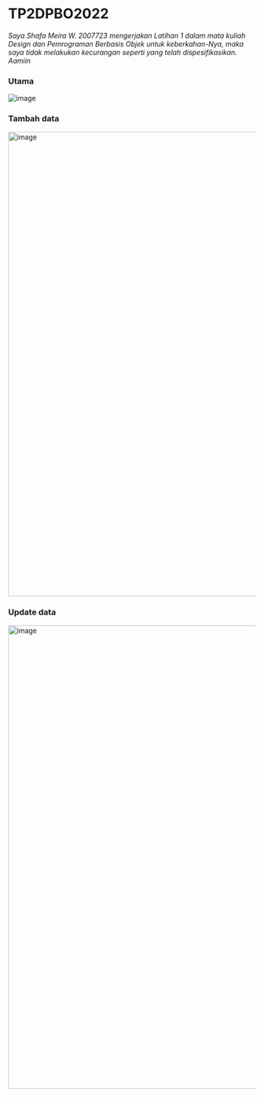 # TP2DPBO2022

*Saya Shafa Meira W. 2007723 mengerjakan Latihan 1 dalam mata kuliah Design dan Pemrograman Berbasis Objek untuk keberkahan-Nya, maka saya tidak melakukan kecurangan seperti yang telah dispesifikasikan. Aamiin*

### Utama
![image](https://user-images.githubusercontent.com/71260611/164055099-eea69183-ff8f-4451-b2f9-4d20a5ffdf2b.png)


### Tambah data
<img width="943" alt="image" src="https://user-images.githubusercontent.com/71260611/164055153-bfaa7623-b7bd-4014-a466-54cbcf14f2db.png">


### Update data
<img width="941" alt="image" src="https://user-images.githubusercontent.com/71260611/164055201-f49008a2-cd81-4b65-92fb-e6d496abcfd1.png">
